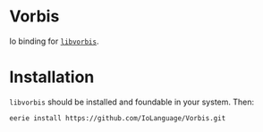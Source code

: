 # Vorbis 
Io binding for [`libvorbis`](http://xiph.org/vorbis/).

# Installation
`libvorbis` should be installed and foundable in your system. Then:

```
eerie install https://github.com/IoLanguage/Vorbis.git
```
